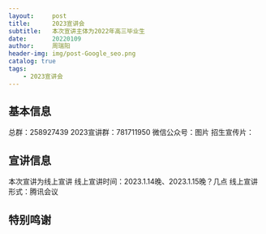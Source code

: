 ```yaml
---
layout:     post
title:      2023宣讲会
subtitle:   本次宣讲主体为2022年高三毕业生
date:       20220109
author:     周瑞阳
header-img: img/post-Google_seo.png
catalog: true
tags:
    - 2023宣讲会
---
```

## 基本信息
总群：258927439
2023宣讲群：781711950
微信公众号：图片
招生宣传片：
## 宣讲信息
本次宣讲为线上宣讲
线上宣讲时间：2023.1.14晚、2023.1.15晚？几点
线上宣讲形式：腾讯会议
## 特别鸣谢
